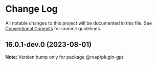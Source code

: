 # Change Log

All notable changes to this project will be documented in this file.
See [Conventional Commits](https://conventionalcommits.org) for commit guidelines.

## 16.0.1-dev.0 (2023-08-01)

**Note:** Version bump only for package @rxap/plugin-gpt
